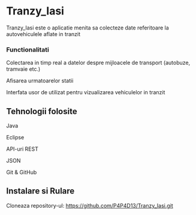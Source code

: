 # Tranzy_Iasi
Tranzy_Iasi este o aplicatie menita sa colecteze date referitoare la autovehiculele aflate in tranzit
### Functionalitati
Colectarea in timp real a datelor despre mijloacele de transport (autobuze, tramvaie etc.)

Afisarea urmatoarelor statii

Interfata usor de utilizat pentru vizualizarea vehiculelor in tranzit

## Tehnologii folosite
Java

Eclipse 

API-uri REST

JSON

Git & GitHub

## Instalare si Rulare

Cloneaza repository-ul:
https://github.com/P4P4D13/Tranzy_Iasi.git

